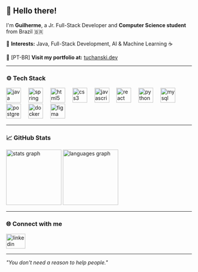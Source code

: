 <h2 align="left">👋 Hello there!</h2>

<p align="left">
I'm <b>Guilherme</b>, a Jr. Full-Stack Developer and <b>Computer Science student</b> from Brazil 🇧🇷  
</p>

<p>📌 <b>Interests:</b> Java, Full-Stack Development, AI & Machine Learning ☕</p>
<p>🚀 [PT-BR] <b>Visit my portfolio at:</b> <a href="https://tuchanski.dev/" target="_blank" rel="noopener noreferrer">tuchanski.dev</a></p>

---

<h3 align="left">⚙️ Tech Stack</h3>

<div align="left">
  <img src="https://cdn.jsdelivr.net/gh/devicons/devicon/icons/java/java-original.svg" height="40" alt="java logo"/>
  <img width="12" />
  <img src="https://cdn.jsdelivr.net/gh/devicons/devicon/icons/spring/spring-original.svg" height="40" alt="spring logo"/>
  <img width="12" />
  <img src="https://cdn.jsdelivr.net/gh/devicons/devicon/icons/html5/html5-original.svg" height="40" alt="html5 logo"/>
  <img width="12" />
  <img src="https://cdn.jsdelivr.net/gh/devicons/devicon/icons/css3/css3-original.svg" height="40" alt="css3 logo"/>
  <img width="12" />
  <img src="https://cdn.jsdelivr.net/gh/devicons/devicon/icons/javascript/javascript-original.svg" height="40" alt="javascript logo"/>
  <img width="12" />
  <img src="https://cdn.jsdelivr.net/gh/devicons/devicon/icons/react/react-original.svg" height="40" alt="react logo"/>
  <img width="12" />
  <img src="https://cdn.jsdelivr.net/gh/devicons/devicon/icons/python/python-original.svg" height="40" alt="python logo"/>
  <img width="12" />
  <img src="https://cdn.jsdelivr.net/gh/devicons/devicon/icons/mysql/mysql-original.svg" height="40" alt="mysql logo"/>
  <img width="12" />
  <img src="https://cdn.jsdelivr.net/gh/devicons/devicon/icons/postgresql/postgresql-original.svg" height="40" alt="postgresql logo"/>
  <img width="12" />
  <img src="https://cdn.jsdelivr.net/gh/devicons/devicon/icons/docker/docker-original.svg" height="40" alt="docker logo"/>
  <img width="12" />
  <img src="https://cdn.jsdelivr.net/gh/devicons/devicon/icons/figma/figma-original.svg" height="40" alt="figma logo"/>
</div>

---

<h3 align="left">📈 GitHub Stats</h3>

<div align="left">
  <img src="https://github-readme-stats.vercel.app/api?username=tuchanski&show_icons=true&theme=dracula&count_private=true&include_all_commits=true" height="150" alt="stats graph"/>
  <img src="https://github-readme-stats.vercel.app/api/top-langs?username=tuchanski&layout=compact&theme=dracula&langs_count=6" height="150" alt="languages graph"/>
</div>

---

<h3 align="left">🌐 Connect with me</h3>

<div align="left">
  <a href="https://www.linkedin.com/in/tuchanski/" target="_blank">
    <img src="https://raw.githubusercontent.com/maurodesouza/profile-readme-generator/master/src/assets/icons/social/linkedin/default.svg" width="52" height="40" alt="linkedin logo"/>
  </a>
</div>

---

<p align="left"><i>"You don't need a reason to help people."</i></p>
